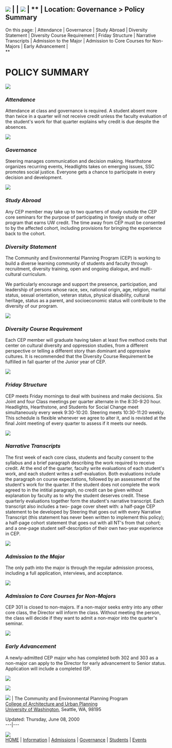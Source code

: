 ![](../media/L_Menu_02.gif) |  | ![](../media/CEP_logo_03.gif) | ** |
Location: Governance > Policy Summary  
---  
On this page:  | Attendance | Governance | Study Abroad | Diversity Statement
| Diversity Course Requirement | Friday Structure | Narrative Transcripts |
Admission to the Major | Admission to Core Courses for Non-Majors | Early
Advancement |  
**

# POLICY SUMMARY  
  
![](../media/Top_01.gif)

### _Attendance_

Attendance at class and governance is required. A student absent more than
twice in a quarter will not receive credit unless the faculty evaluation of
the student's work for that quarter explains why credit is due despite the
absences.

![](../media/Top_01.gif)

### _Governance_

Steering manages communication and decision making. Hearthstone organizes
recurring events, Headlights takes on emerging issues, SSC promotes social
justice. Everyone gets a chance to participate in every decision and
development.

![](../media/Top_01.gif)

### _Study Abroad_

Any CEP member may take up to two quarters of study outside the CEP core
seminars for the purpose of participating in foreign study or other program
that earns UW credit. The time away from CEP must be consented to by the
affected cohort, including provisions for bringing the experience back to the
cohort.

### _Diversity Statement_

The Community and Environmental Planning Program (CEP) is working to build a
diverse learning community of students and faculty through recruitment,
diversity training, open and ongoing dialogue, and multi-cultural curriculum.

We particularly encourage and support the presence, participation, and
leadership of persons whose race, sex, national origin, age, religion, marital
status, sexual orientation, veteran status, physical disability, cultural
heritage, status as a parent, and socioeconomic status will contribute to the
diversity of our program.

![](../media/Top_01.gif)

### _Diversity Course Requirement_

Each CEP member will graduate having taken at least five method creits that
center on cultural diversity and oppression studies, from a different
perspective or telling a different story than dominant and oppressive
cultures. It is recommended that the Diversity Course Requirement be fulfilled
in fall quarter of the Junior year of CEP.

![](../media/Top_01.gif)

### _Friday Structure_

CEP meets Friday mornings to deal with business and make decisions. Six Joint
and four Class meetings per quarter alternate in the 8:30-9:20 hour.
Headlights, Hearthstone, and Students for Social Change meet simultaneously
every week 9:30-10:20. Steering meets 10:30-11:20 weekly. This schedule is
flexible whenever we agree to alter it, and is revisted at the final Joint
meeting of every quarter to assess if it meets our needs.

![](../media/Top_01.gif)

### _Narrative Transcripts_

The first week of each core class, students and faculty consent to the
syllabus and a brief paragraph describing the work required to receive credit.
At the end of the quarter, faculty write evaluations of each student's work,
and each student writes a self-evaluation. Both evaluations include the
paragraph on course expectations, followed by an assessment of the student's
work for the quarter. If the student does not complete the work agreed to in
the intitial paragraph, no credit can be given without explanation by faculty
as to why the student deserves credit. These quarterly evaluations together
form the student's narrative transcript. Each transcript also includes a two-
page cover sheet with: a half-page CEP statement to be developed by Steering
that goes out with every Narrative Transcript (this statement has never been
written to implement this policy); a half-page cohort statement that goes out
with all NT's from that cohort; and a one-page student self-description of
their own two-year experience in CEP.

![](../media/Top_01.gif)

### _Admission to the Major_

The only path into the major is through the regular admission process,
including a full application, interviews, and acceptance.

![](../media/Top_01.gif)

### _Admission to Core Courses for Non-Majors_

CEP 301 is closed to non-majors. If a non-major seeks entry into any other
core class, the Director will inform the class. Without meeting the person,
the class will decide if they want to admit a non-major into the quarter's
seminar.

![](../media/Top_01.gif)

### _Early Advancement_

A newly-admitted CEP major who has completed both 302 and 303 as a non-major
can apply to the Director for early advancement to Senior status. Application
will include a completed ISP.

![](../media/Top_01.gif)

![](../media/H_line_01.gif)

![](../media/CEP_logo_01.gif) |  The Community and Environmental Planning
Program  
[College of Architecture and Urban Planning](http://www.caup.washington.edu)  
[University of Washington](http://www.washington.edu), Seattle, WA, 98195

Updated: Thursday, June 08, 2000  
---|---  
  
![](../media/H_line_01.gif)  
[HOME](../index.html) | [Information](../info/info.html) |
[Admissions](../admissions/admission.html) | [Governance](governance.html) |
[Students](../students/students.html) | [Events](../events/events.html)

